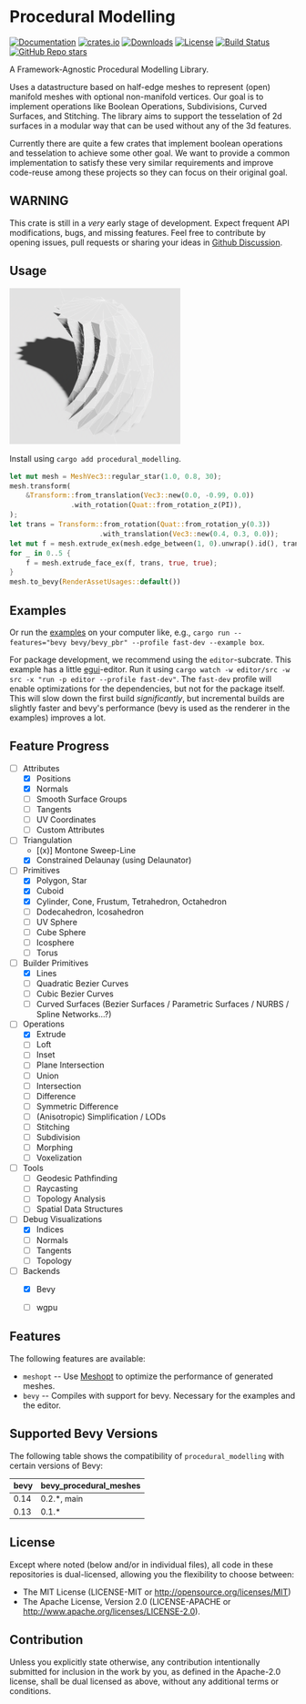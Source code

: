 # Procedural Modelling

[![Documentation](https://docs.rs/procedural_modelling/badge.svg)](https://docs.rs/procedural_modelling)
[![crates.io](https://img.shields.io/crates/v/procedural_modelling)](https://crates.io/crates/procedural_modelling) 
[![Downloads](https://img.shields.io/crates/d/procedural_modelling)](https://crates.io/crates/procedural_modelling)
[![License](https://img.shields.io/crates/l/procedural_modelling)](https://bevyengine.org/learn/quick-start/plugin-development/#licensing)
[![Build Status](https://github.com/bevy-procedural/modelling/actions/workflows/rust.yml/badge.svg)](https://github.com/bevy-procedural/modelling/actions)
[![GitHub Repo stars](https://img.shields.io/github/stars/bevy-procedural/modelling)](https://github.com/bevy-procedural/modelling)

A Framework-Agnostic Procedural Modelling Library.

Uses a datastructure based on half-edge meshes to represent (open) manifold meshes with optional non-manifold vertices. Our goal is to implement operations like Boolean Operations, Subdivisions, Curved Surfaces, and Stitching. The library aims to support the tesselation of 2d surfaces in a modular way that can be used without any of the 3d features.

Currently there are quite a few crates that implement boolean operations and tesselation to achieve some other goal. We want to provide a common implementation to satisfy these very similar requirements and improve code-reuse among these projects so they can focus on their original goal.


## WARNING

This crate is still in a _very_ early stage of development. Expect frequent API modifications, bugs, and missing features. Feel free to contribute by opening issues, pull requests or sharing your ideas in [Github Discussion](https://github.com/bevy-procedural/modelling/discussions).


## Usage

<img src="assets/demo.png" alt="drawing" width="300"/>

Install using `cargo add procedural_modelling`.

```rs
let mut mesh = MeshVec3::regular_star(1.0, 0.8, 30);
mesh.transform(
    &Transform::from_translation(Vec3::new(0.0, -0.99, 0.0))
               .with_rotation(Quat::from_rotation_z(PI)),
);
let trans = Transform::from_rotation(Quat::from_rotation_y(0.3))
                      .with_translation(Vec3::new(0.4, 0.3, 0.0));
let mut f = mesh.extrude_ex(mesh.edge_between(1, 0).unwrap().id(), trans, true, true);
for _ in 0..5 {
    f = mesh.extrude_face_ex(f, trans, true, true);
}
mesh.to_bevy(RenderAssetUsages::default())
```

## Examples 

<!--
Try the live examples!
 * [2d](https://bevy-procedural.org/examples/modelling/2d)
 * [3d](https://bevy-procedural.org/examples/modelling/3d)
-->

Or run the [examples](https://github.com/bevy-procedural/modelling/tree/main/examples) on your computer like, e.g., `cargo run --features="bevy bevy/bevy_pbr" --profile fast-dev --example box`.

For package development, we recommend using the `editor`-subcrate. This example has a little [egui](https://github.com/jakobhellermann/bevy-inspector-egui/)-editor. Run it using `cargo watch -w editor/src -w src -x "run -p editor --profile fast-dev"`. The `fast-dev` profile will enable optimizations for the dependencies, but not for the package itself. This will slow down the first build _significantly_, but incremental builds are slightly faster and bevy's performance (bevy is used as the renderer in the examples) improves a lot.


## Feature Progress

- [ ] Attributes
  - [x] Positions
  - [x] Normals
  - [ ] Smooth Surface Groups
  - [ ] Tangents
  - [ ] UV Coordinates
  - [ ] Custom Attributes
- [ ] Triangulation
  - [(x)] Montone Sweep-Line
  - [x] Constrained Delaunay (using Delaunator)
- [ ] Primitives
  - [x] Polygon, Star
  - [x] Cuboid
  - [x] Cylinder, Cone, Frustum, Tetrahedron, Octahedron
  - [ ] Dodecahedron, Icosahedron
  - [ ] UV Sphere
  - [ ] Cube Sphere
  - [ ] Icosphere
  - [ ] Torus
- [ ] Builder Primitives
  - [x] Lines
  - [ ] Quadratic Bezier Curves
  - [ ] Cubic Bezier Curves
  - [ ] Curved Surfaces (Bezier Surfaces / Parametric Surfaces / NURBS / Spline Networks...?)
- [ ] Operations   
  - [x] Extrude 
  - [ ] Loft
  - [ ] Inset
  - [ ] Plane Intersection
  - [ ] Union
  - [ ] Intersection
  - [ ] Difference
  - [ ] Symmetric Difference
  - [ ] (Anisotropic) Simplification / LODs
  - [ ] Stitching
  - [ ] Subdivision
  - [ ] Morphing
  - [ ] Voxelization
- [ ] Tools
  - [ ] Geodesic Pathfinding
  - [ ] Raycasting
  - [ ] Topology Analysis
  - [ ] Spatial Data Structures
- [ ] Debug Visualizations
  - [x] Indices
  - [ ] Normals
  - [ ] Tangents
  - [ ] Topology
- [ ] Backends
  - [x] Bevy
  - [ ] wgpu



## Features

The following features are available:

* `meshopt` -- Use [Meshopt](https://github.com/gwihlidal/meshopt-rs) to optimize the performance of generated meshes. 
* `bevy` -- Compiles with support for bevy. Necessary for the examples and the editor.

## Supported Bevy Versions

The following table shows the compatibility of `procedural_modelling` with certain versions of Bevy:

| bevy | bevy_procedural_meshes |
| ---- | ---------------------- |
| 0.14 | 0.2.*, main            |
| 0.13 | 0.1.*                  |

## License

Except where noted (below and/or in individual files), all code in these repositories is dual-licensed, allowing you the flexibility to choose between:

 - The MIT License (LICENSE-MIT or http://opensource.org/licenses/MIT)
 - The Apache License, Version 2.0 (LICENSE-APACHE or http://www.apache.org/licenses/LICENSE-2.0).


## Contribution

Unless you explicitly state otherwise, any contribution intentionally submitted for inclusion in the work by you, as defined in the Apache-2.0 license, shall be dual licensed as above, without any additional terms or conditions.
